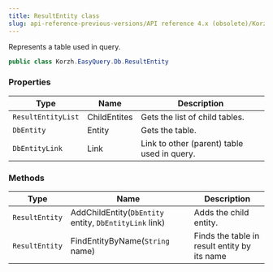 ```yaml
---
title: ResultEntity class
slug: api-reference-previous-versions/API reference 4.x (obsolete)/Korzh.EasyQuery.Db namespace/resultentity-class
---
```



Represents a table used in query.
```csharp
public class Korzh.EasyQuery.Db.ResultEntity

```

### Properties

| Type | Name | Description | 
| --- | --- | --- | 
| `ResultEntityList` | ChildEntites | Gets the list of child tables. | 
| `DbEntity` | Entity | Gets the table. | 
| `DbEntityLink` | Link | Link to other (parent) table used in query. | 


### Methods

| Type | Name | Description | 
| --- | --- | --- | 
| `ResultEntity` | AddChildEntity(`DbEntity` entity, `DbEntityLink` link) | Adds the child entity. | 
| `ResultEntity` | FindEntityByName(`String` name) | Finds the table in result entity by its name |